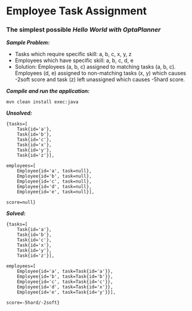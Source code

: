 # Employee Task Assignment

### The simplest possible *Hello World with OptaPlanner*


***Sample Problem:***
- Tasks which require specific skill: a, b, c, x, y, z
- Employees which have specific skill: a, b, c, d, e
- Solution: Employees (a, b, c) assigned to matching tasks (a, b, c). Employees (d, e) assigned to non-matching tasks (x, y) which causes -2soft score and task (z) left unassigned which causes -5hard score.


***Compile and run the application:***

    mvn clean install exec:java


***Unsolved:***

    {tasks=[
        Task{id='a'},
        Task{id='b'},
        Task{id='c'},
        Task{id='x'},
        Task{id='y'},
        Task{id='z'}],

    employees=[
        Employee{id='a', task=null},
        Employee{id='b', task=null},
        Employee{id='c', task=null},
        Employee{id='d', task=null},
        Employee{id='e', task=null}],

    score=null}


***Solved:***

    {tasks=[
        Task{id='a'},
        Task{id='b'},
        Task{id='c'},
        Task{id='x'},
        Task{id='y'},
        Task{id='z'}],

    employees=[
        Employee{id='a', task=Task{id='a'}},
        Employee{id='b', task=Task{id='b'}},
        Employee{id='c', task=Task{id='c'}},
        Employee{id='d', task=Task{id='x'}},
        Employee{id='e', task=Task{id='y'}}],

    score=-5hard/-2soft}
